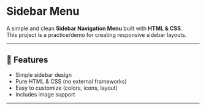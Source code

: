 # Sidebar Menu

A simple and clean **Sidebar Navigation Menu** built with **HTML & CSS**.  
This project is a practice/demo for creating responsive sidebar layouts.

---

## 🚀 Features
- Simple sidebar design
- Pure HTML & CSS (no external frameworks)
- Easy to customize (colors, icons, layout)
- Includes image support

---
